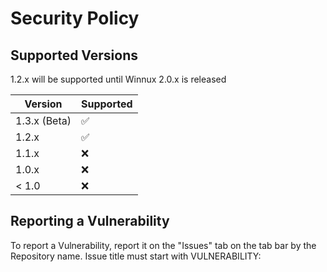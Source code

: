 # Security Policy

## Supported Versions

1.2.x will be supported until Winnux 2.0.x is released

| Version | Supported          |
| ------- | ------------------ |
| 1.3.x (Beta)   | ✅ |
| 1.2.x   | :white_check_mark: |
| 1.1.x   | :x:                |
| 1.0.x   | :x: |
| < 1.0   | :x:                |

## Reporting a Vulnerability

To report a Vulnerability, report it on the "Issues" tab on the tab bar by the Repository name. Issue title must start with VULNERABILITY:
